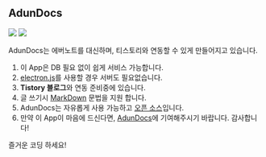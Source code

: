 ## AdunDocs

![](http://oppacoding.com/img/a.png)
![](http://oppacoding.com/img/b.png)

AdunDocs는 에버노트를 대신하며, 티스토리와 연동할 수 있게 만들어지고 있습니다.

1.  이 App은 DB 필요 없이 쉽게 서비스 가능합니다.
2.  [electron.js](http://electron.atom.io/)를 사용할 경우 서버도 필요없습니다.
3.  **Tistory 블로그**와 연동 준비중에 있습니다.
4.  글 쓰기시 [MarkDown](https://namu.wiki/w/%EB%A7%88%ED%81%AC%EB%8B%A4%EC%9A%B4) 문법을 지원 합니다.
5.  AdunDocs는 자유롭게 사용 가능하고 [오픈 소스](https://github.com/adunStudio/AdunDocs)입니다.
6.  만약 이 App이 마음에 드신다면, [AdunDocs](https://github.com/adunStudio/AdunDocs)에 기여해주시기 바랍니다. 감사합니다!

즐거운 코딩 하세요!